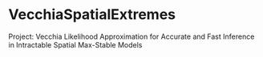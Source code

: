 # VecchiaSpatialExtremes
 Project: Vecchia Likelihood Approximation for Accurate and Fast Inference in Intractable Spatial Max-Stable Models
